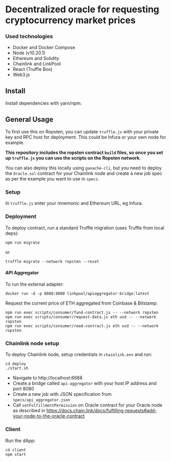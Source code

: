 # Decentralized oracle for requesting cryptocurrency market prices

### Used technologies
- Docker and Docker Compose
- Node (v10.20.1)
- Ethereum and Solidity
- Chainlink and LinkPool
- React (Truffle Box)
- Web3.js

## Install

Install dependencies with yarn/npm.

## General Usage

To first use this on Ropsten, you can update `truffle.js` with your private key and RPC host for deployment. 
This could be Infura or your own node for example.

**This repository includes the ropsten contract `build` files, so once you set up `truffle.js` you can use the scripts
 on the Ropsten network.**

You can also deploy this locally using `ganache-cli`, but you need to deploy the `Oracle.sol` contract for 
your Chainlink node and create a new job spec as per the example you want to use in `specs`.

### Setup

In `truffle.js` enter your mnemonic and Ethereum URL, eg Infura.

### Deployment

To deploy contract, run a standard Truffle migration (uses Truffle from local deps):
```
npm run migrate
```
or 
```
truffle migrate --network ropsten --reset
```

#### API Aggregator

To run the external adapter:
```
docker run -d -p 8080:8080 linkpool/apiaggregator-bridge:latest
```

Request the current price of ETH aggregated from Coinbase & Bitstamp:
```
npm run exec scripts/consumer/fund-contract.js -- --network ropsten
npm run exec scripts/consumer/request-data.js eth usd -- --network ropsten
npm run exec scripts/consumer/read-contract.js eth usd -- --network ropsten
```

### Chainlink node setup

To deploy Chainlink node, setup credentials in `chainlink.env` and run:
```
cd deploy
./start.sh
```

- Navigate to http://localhost:6688
- Create a bridge called `api-aggregator` with your host IP address and port 8080
- Create a new job with JSON specification from `specs/api_aggregator.json`
- Call `setFulfillmentPermission` on Oracle contract for your Oracle node as described in https://docs.chain.link/docs/fulfilling-requests#add-your-node-to-the-oracle-contract

### Client

Run the dApp:
```
cd client
npm start
```